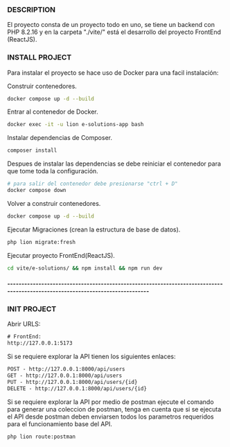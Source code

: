 
### DESCRIPTION

El proyecto consta de un proyecto todo en uno, se tiene un backend con PHP 8.2.16 y en la carpeta "./vite/" está el desarrollo del proyecto FrontEnd (ReactJS).

### INSTALL PROJECT
Para instalar el proyecto se hace uso de Docker para una facil instalación:

Construir contenedores.
```bash
docker compose up -d --build
```
Entrar al contenedor de Docker.
```bash
docker exec -it -u lion e-solutions-app bash
```
Instalar dependencias de Composer.
```bash
composer install
```
Despues de instalar las dependencias se debe reiniciar el contenedor para que tome toda la configuración.
```bash
# para salir del contenedor debe presionarse "ctrl + D"
docker compose down
```
Volver a construir contenedores.
```bash
docker compose up -d --build
```
Ejecutar Migraciones (crean la estructura de base de datos).
```bash
php lion migrate:fresh
```
Ejecutar proyecto FrontEnd(ReactJS).
```bash
cd vite/e-solutions/ && npm install && npm run dev
```

#### ------------------------------------------------------------------------------------------------------------------------------

### INIT PROJECT

Abrir URLS:
```txt
# FrontEnd:
http://127.0.0.1:5173
```
Si se requiere explorar la API tienen los siguientes enlaces:
```txt
POST - http://127.0.0.1:8000/api/users
GET - http://127.0.0.1:8000/api/users
PUT - http://127.0.0.1:8000/api/users/{id}
DELETE - http://127.0.0.1:8000/api/users/{id}
```
Si se requiere explorar la API por medio de postman ejecute el comando para generar una coleccion de postman, tenga en cuenta que si se ejecuta el API desde postman deben enviarsen todos los parametros requeridos para el funcionamiento base del API.
```bash
php lion route:postman
```
